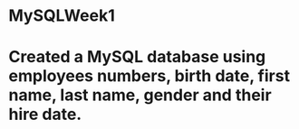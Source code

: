 # MySQLWeek1

# Created a MySQL database using employees numbers, birth date, first name, last name, gender and their hire date.
